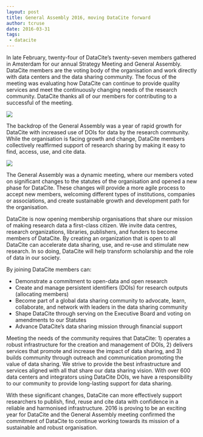 ```yaml
---
layout: post
title: General Assembly 2016, moving DataCite forward
author: tcruse
date: 2016-03-31
tags:
 - datacite
---
```


In late February, twenty-four of DataCite’s twenty-seven members gathered in Amsterdam for our annual Strategy Meeting and General Assembly. DataCite members are the voting body of the organisation and work directly with data centers and the data sharing community. The focus of the meeting was evaluating how DataCite can continue to provide quality services and meet the continuously changing needs of the research community. DataCite thanks all of our members for contributing to a successful of the meeting.

![](/images/2016/03/ga.jpg)

The backdrop of the General Assembly was a year of rapid growth for DataCite with increased use of DOIs for data by the research community. While the organisation is facing growth and change, DataCite members collectively reaffirmed support of research sharing by making it easy to find, access, use, and cite data.

![](/images/2016/03/gas.png)

The General Assembly was a dynamic meeting, where our members voted on significant changes to the statutes of the organisation and opened a new phase for DataCite. These changes will provide a more agile process to accept new members, welcoming different types of institutions, companies or associations, and create sustainable growth and development path for the organisation.

DataCite is now opening membership organisations that share our mission of making research data a first-class citizen. We invite data centres, research organizations, libraries, publishers, and funders to become members of DataCite. By creating an organization that is open to all DataCite can accelerate data sharing, use, and re-use and stimulate new research. In so doing, DataCite will help transform scholarship and the role of data in our society.

By joining DataCite members can:

* Demonstrate a commitment to open-data and open research
* Create and manage persistent identifiers (DOIs) for research outputs (allocating members)
* Become part of a global data sharing community to advocate, learn, collaborate, and network with leaders in the data sharing community
* Shape DataCite through serving on the Executive Board and voting on amendments to our Statutes
* Advance DataCite’s data sharing mission through financial support

Meeting the needs of the community requires that DataCite: 1) operates a robust infrastructure for the creation and management of DOIs, 2) delivers services that promote and increase the impact of data sharing, and 3) builds community through outreach and communication promoting the value of data sharing. We strive to provide the best infrastructure and services aligned with all that share our data sharing vision. With over 600 data centers and integrators using DataCite DOIs, we have a responsibility to our community to provide long-lasting support for data sharing.

With these significant changes, DataCite can more effectively support researchers to publish, find, reuse and cite data with confidence in a reliable and harmonised infrastructure.  2016 is proving to be an exciting year for DataCite and the General Assembly meeting confirmed the commitment of DataCite to continue working towards its mission of a sustainable and robust organisation.


